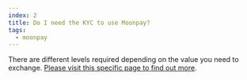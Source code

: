 ```yaml
---
index: 2
title: Do I need the KYC to use Moonpay?
tags: 
  - moonpay
---
```


There are different levels required depending on the value you need to exchange. [Please visit this specific page to find out more](https://support.moonpay.com/hc/en-gb/articles/360011931637-What-are-your-purchase-limits-).
